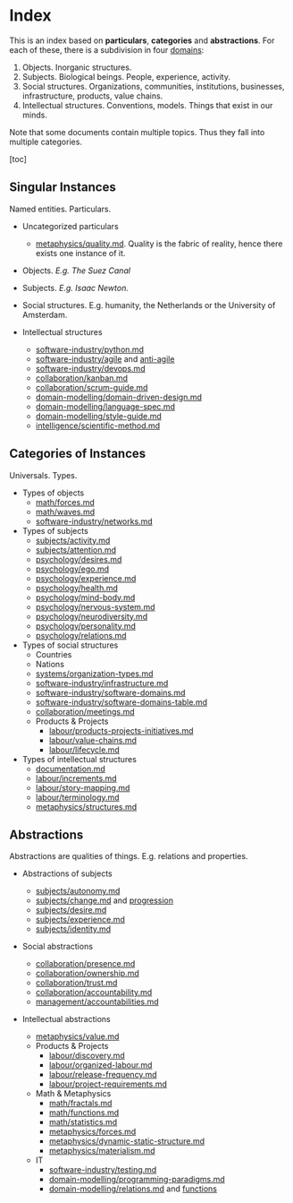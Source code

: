 # Index

This is an index based on **particulars**, **categories** and **abstractions**. For each of these, there is a subdivision in four [domains](metaphysics/domains.md):

1. Objects. Inorganic structures.
2. Subjects. Biological beings. People, experience, activity.
3. Social structures. Organizations, communities, institutions, businesses, infrastructure, products, value chains.
4. Intellectual structures. Conventions, models. Things that exist in our minds.

Note that some documents contain multiple topics. Thus they fall into multiple categories.

[toc]

## Singular Instances

Named entities. Particulars.

- Uncategorized particulars
  - [metaphysics/quality.md](metaphysics/quality.md). Quality is the fabric of reality, hence there exists one instance of it.

- Objects. *E.g. The Suez Canal*
- Subjects. *E.g. Isaac Newton.*
- Social structures. E.g. humanity, the Netherlands or the University of Amsterdam.
- Intellectual structures
  - [software-industry/python.md](systems/organization-types.md)
  - [software-industry/agile](software-industry/agile.md) and [anti-agile](software-industry/anti-agile.md)
  - [software-industry/devops.md](software-industry/devops.md)
  - [collaboration/kanban.md](collaboration/kanban.md)
  - [collaboration/scrum-guide.md](collaboration/scrum-guide.md)
  - [domain-modelling/domain-driven-design.md](domain-modelling/domain-driven-design.md)
  - [domain-modelling/language-spec.md](domain-modelling/language-spec.md)
  - [domain-modelling/style-guide.md](domain-modelling/style-guide.md)
  - [intelligence/scientific-method.md](intelligence/scientific-method.md)

## Categories of Instances

Universals. Types.

- Types of objects
  - [math/forces.md](math/forces.md)
  - [math/waves.md](math/waves.md)
  - [software-industry/networks.md](software-industry/networks.md)
- Types of subjects
  - [subjects/activity.md](subjects/activity.md)
  - [subjects/attention.md](subjects/attention.md)
  - [psychology/desires.md](psychology/desires.md)
  - [psychology/ego.md](psychology/ego.md)
  - [psychology/experience.md](psychology/experience.md)
  - [psychology/health.md](psychology/health.md)
  - [psychology/mind-body.md](psychology/mind-body.md)
  - [psychology/nervous-system.md](psychology/nervous-system.md)
  - [psychology/neurodiversity.md](psychology/neurodiversity.md)
  - [psychology/personality.md](psychology/personality.md)
  - [psychology/relations.md](psychology/relations.md)
- Types of social structures
  - Countries
  - Nations
  - [systems/organization-types.md](systems/organization-types.md)
  - [software-industry/infrastructure.md](software-industry/infrastructure.md)
  - [software-industry/software-domains.md](software-industry/software-domains.md)
  - [software-industry/software-domains-table.md]()
  - [collaboration/meetings.md](collaboration/meetings.md)
  - Products & Projects
    - [labour/products-projects-initiatives.md](labour/products-projects-initiatives.md)
    - [labour/value-chains.md](labour/value-chains.md)
    - [labour/lifecycle.md](labour/lifecycle.md)
- Types of intellectual structures
  - [documentation.md](documentation.md)
  - [labour/increments.md](labour/increments.md)
  - [labour/story-mapping.md](labour/story-mapping.md)
  - [labour/terminology.md](labour/terminology.md)
  - [metaphysics/structures.md](metaphysics/structures.md)

## Abstractions

Abstractions are qualities of things. E.g. relations and properties.

- Abstractions of subjects
  - [subjects/autonomy.md](subjects/autonomy.md)
  - [subjects/change.md](subjects/change.md) and [progression](subjects/progression.md)
  - [subjects/desire.md](subjects/desire.md)
  - [subjects/experience.md](subjects/experience.md)
  - [subjects/identity.md](subjects/identity.md)
- Social abstractions
  - [collaboration/presence.md](collaboration/presence.md)
  - [collaboration/ownership.md](collaboration/ownership.md)
  - [collaboration/trust.md](collaboration/trust.md)
  - [collaboration/accountability.md](collaboration/accountability.md)
  - [management/accountabilities.md](management/accountabilities.md)
- Intellectual abstractions

  - [metaphysics/value.md](metaphysics/value.md)
  - Products & Projects
    - [labour/discovery.md](labour/discovery.md)
    - [labour/organized-labour.md](labour/organized-labour.md)
    - [labour/release-frequency.md](labour/release-frequency.md)
    - [labour/project-requirements.md](labour/project-requirements.md)
  - Math & Metaphysics
    - [math/fractals.md](math/fractals.md)
    - [math/functions.md](math/functions.md)
    - [math/statistics.md](math/statistics.md)
    - [metaphysics/forces.md](metaphysics/forces.md)
    - [metaphysics/dynamic-static-structure.md](metaphysics/dynamic-static-structure.md)
    - [metaphysics/materialism.md](metaphysics/materialism.md)
  - IT
    - [software-industry/testing.md](software-industry/testing.md)
    - [domain-modelling/programming-paradigms.md](domain-modelling/programming-paradigms.md)
    - [domain-modelling/relations.md](domain-modelling/relations.md) and [functions](math/functions.md)
